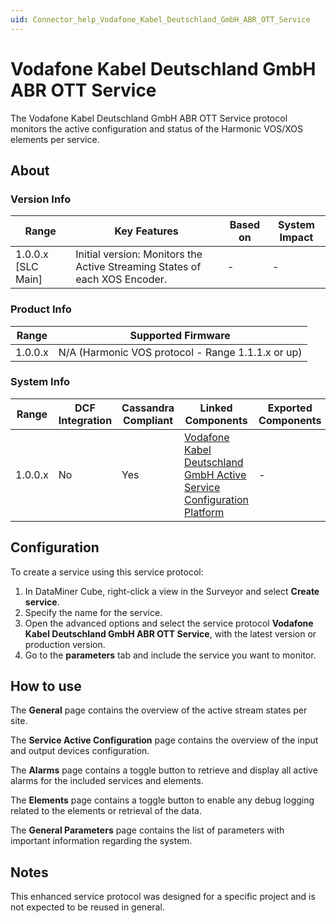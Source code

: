 ```yaml
---
uid: Connector_help_Vodafone_Kabel_Deutschland_GmbH_ABR_OTT_Service
---
```


# Vodafone Kabel Deutschland GmbH ABR OTT Service

The Vodafone Kabel Deutschland GmbH ABR OTT Service protocol monitors the active configuration and status of the Harmonic VOS/XOS elements per service.

## About

### Version Info

| **Range**            | **Key Features**                                                           | **Based on** | **System Impact** |
|----------------------|----------------------------------------------------------------------------|--------------|-------------------|
| 1.0.0.x \[SLC Main\] | Initial version: Monitors the Active Streaming States of each XOS Encoder. | \-           | \-                |

### Product Info

| **Range** | **Supported Firmware**                            |
|-----------|---------------------------------------------------|
| 1.0.0.x   | N/A (Harmonic VOS protocol - Range 1.1.1.x or up) |

### System Info

| **Range** | **DCF Integration** | **Cassandra Compliant** | **Linked Components**                                                                                                                                                            | **Exported Components** |
|-----------|---------------------|-------------------------|----------------------------------------------------------------------------------------------------------------------------------------------------------------------------------|-------------------------|
| 1.0.0.x   | No                  | Yes                     | [Vodafone Kabel Deutschland GmbH Active Service Configuration Platform](xref:Connector_help_Vodafone_Kabel_Deutschland_GmbH_Active_Service_Configuration_Platform) | \-                      |

## Configuration

To create a service using this service protocol:

1. In DataMiner Cube, right-click a view in the Surveyor and select **Create service**.
2. Specify the name for the service.
3. Open the advanced options and select the service protocol **Vodafone Kabel Deutschland GmbH ABR OTT Service**, with the latest version or production version.
4. Go to the **parameters** tab and include the service you want to monitor.

## How to use

The **General** page contains the overview of the active stream states per site.

The **Service Active Configuration** page contains the overview of the input and output devices configuration.

The **Alarms** page contains a toggle button to retrieve and display all active alarms for the included services and elements.

The **Elements** page contains a toggle button to enable any debug logging related to the elements or retrieval of the data.

The **General Parameters** page contains the list of parameters with important information regarding the system.

## Notes

This enhanced service protocol was designed for a specific project and is not expected to be reused in general.
